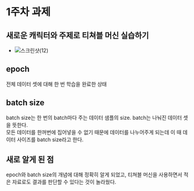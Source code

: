 # 1주차 과제
## 새로운 캐릭터와 주제로 티쳐블 머신 실습하기
- ![스크린샷(12)](https://user-images.githubusercontent.com/128459453/228434117-1a944160-c61b-40d5-9024-b50eab97c8cc.png)

## epoch
전체 데이터 셋에 대해 한 번 학습을 완료한 상태

## batch size
batch size는 한 번의 batch마다 주는 데이터 샘플의 size. batch는 나눠진 데이터 셋을 뜻한다.\
모든 데이터를 한꺼번에 집어넣을 수 없기 때문에 데이터를 나누어주게 되는데 이 때 데이터 사이즈를 batch size라고 한다.

## 새로 알게 된 점
epoch와 batch size의 개념에 대해 정확히 알게 되었고, 티쳐블 머신을 사용하면서 적은 자료로도 결과를 판단할 수 있다는 것이 놀라웠다.
